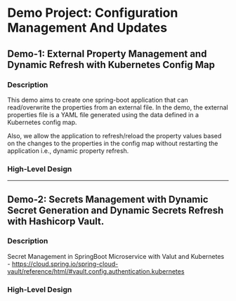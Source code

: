 # Demo Project: Configuration Management And Updates

## Demo-1: External Property Management and Dynamic Refresh with Kubernetes Config Map
### Description
This demo aims to create one spring-boot application that can read/overwrite the properties from an external file. 
In the demo, the external properties file is a YAML file generated using the data defined in a Kubernetes config map.

Also, we allow the application to refresh/reload the property values based on the changes to the properties in the
config map without restarting the application i.e., dynamic property refresh.

### High-Level Design


---

## Demo-2: Secrets Management with Dynamic Secret Generation and Dynamic Secrets Refresh with Hashicorp Vault.
### Description
Secret Management in SpringBoot Microservice with Valut and Kubernetes
    - https://cloud.spring.io/spring-cloud-vault/reference/html/#vault.config.authentication.kubernetes

    
### High-Level Design

